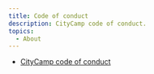 ```yaml
---
title: Code of conduct
description: CityCamp code of conduct.
topics:
  - About
---
```


- [CityCamp code of conduct](https://github.com/CityCamp/citycamp.github.io/blob/master/CODE_OF_CONDUCT.md)